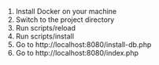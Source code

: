 1. Install Docker on your machine
1. Switch to the project directory
1. Run scripts/reload
1. Run scripts/install
1. Go to http://localhost:8080/install-db.php
1. Go to http://localhost:8080/index.php
